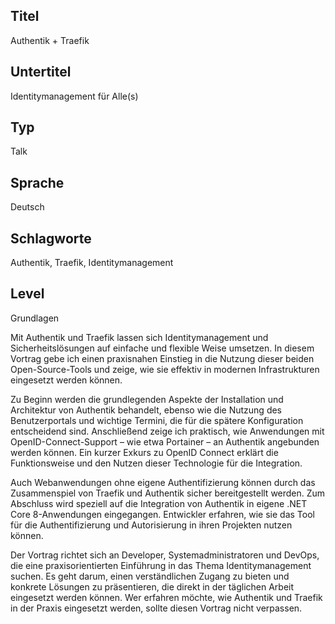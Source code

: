 ## Titel
Authentik + Traefik

## Untertitel
Identitymanagement für Alle(s)

## Typ
Talk

## Sprache
Deutsch

## Schlagworte
Authentik, Traefik, Identitymanagement

## Level
Grundlagen

Mit Authentik und Traefik lassen sich Identitymanagement und Sicherheitslösungen auf einfache und flexible Weise umsetzen. In diesem Vortrag gebe ich einen  praxisnahen Einstieg in die Nutzung dieser beiden Open-Source-Tools und zeige, wie sie effektiv in modernen Infrastrukturen eingesetzt werden können.

Zu Beginn werden die grundlegenden Aspekte der Installation und Architektur von Authentik behandelt, ebenso wie die Nutzung des Benutzerportals und wichtige Termini, die für die spätere Konfiguration entscheidend sind. Anschließend zeige ich praktisch, wie Anwendungen mit OpenID-Connect-Support – wie etwa Portainer – an Authentik angebunden werden können. Ein kurzer Exkurs zu OpenID Connect erklärt die Funktionsweise und den Nutzen dieser Technologie für die Integration. 

Auch Webanwendungen ohne eigene Authentifizierung können durch das Zusammenspiel von Traefik und Authentik sicher bereitgestellt werden. Zum Abschluss wird speziell auf die Integration von Authentik in eigene .NET Core 8-Anwendungen eingegangen. Entwickler erfahren, wie sie das Tool für die Authentifizierung und Autorisierung in ihren Projekten nutzen können.

Der Vortrag richtet sich an Developer, Systemadministratoren und DevOps, die eine praxisorientierten Einführung in das Thema Identitymanagement suchen. Es geht darum, einen verständlichen Zugang zu bieten und konkrete Lösungen zu präsentieren, die direkt in der täglichen Arbeit eingesetzt werden können. Wer erfahren möchte, wie Authentik und Traefik in der Praxis eingesetzt werden, sollte diesen Vortrag nicht verpassen.